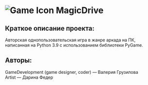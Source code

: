 # ![Game Icon](https://github.com/Valery-Gruzilova/GameDev/blob/master/src/background/icon.jpg) MagicDrive

## Краткое описание проекта:
Авторская однопользовательская игра в жанре аркада на ПК, написанная на Python 3.9 с использованием библиотеки PyGame.
## Авторы:
GameDevelopment (game designer, coder) — Валерия Грузилова  
Artist — Дарина Федер

